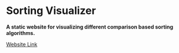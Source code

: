 # Sorting Visualizer

**A static website for visualizing different comparison based sorting algorithms.**

[Website Link](https://shubhangi.github.io/SortingVisualizer "Sorting Visualizer")